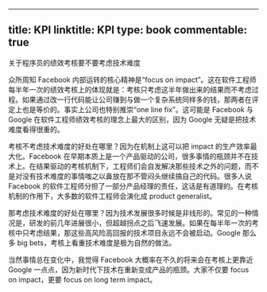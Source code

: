 
---
title: KPI
linktitle: KPI
type: book
commentable: true
---

关于程序员的绩效考核要不要考虑技术难度

众所周知 Facebook 内部运转的核心精神是“focus on impact”。这在软件工程师每半年一次的绩效考核上的体现就是：考核只考虑这半年做出来的结果而不考虑过程。如果通过改一行代码能让公司赚到与做一个复杂系统同样多的钱，那两者在评定上也是等价的。事实上公司也特别推崇“one line fix”。这可能是 Facebook 与 Google 在软件工程师绩效考核的理念上最大的区别，因为 Google 无疑是把技术难度看得很重的。

考核不考虑技术难度的好处在哪里？因为在机制上这可以把 impact 的生产效率最大化。Facebook 在早期本质上是一个产品驱动的公司，很多事情的瓶颈并不在技术上。在结果驱动的考核机制下，工程师们会自发解决那些技术之外的问题，而不是对没有技术难度的事情嗤之以鼻放在那不管闷头继续搞自己的代码。很多人说 Facebook 的软件工程师分担了一部分产品经理的责任，这话是有道理的。在考核机制的作用下，大多数的软件工程师会演化成 product generalist。

那考虑技术难度的好处在哪里？因为技术发展很多时候是非线形的。常见的一种情况是，研发的前几年进展很小，但超越拐点之后飞速发展。如果在每半年一次的考核中只考虑结果，那这些高风险高回报的技术项目永远不会被启动。Google 那么多 big bets，考核上看重技术难度是极为自然的做法。

当然事情总在变化中，我觉得 Facebook 大概率在不久的将来会在考核上更靠近 Google 一点点，因为新时代下技术在重新变成产品的瓶颈。大家不仅要 focus on impact，更要 focus on long term impact。

    